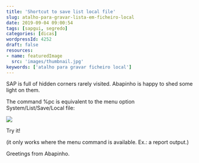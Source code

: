 ```yaml
---
title: 'Shortcut to save list local file'
slug: atalho-para-gravar-lista-em-ficheiro-local
date: 2019-09-04 09:00:54
tags: [sapgui, segredo]
categories: [dicas]
wordpressId: 4252
draft: false
resources:
- name: featuredImage
  src: 'images/thumbnail.jpg'
keywords: ['atalho para gravar ficheiro local']
---
```

SAP is full of hidden corners rarely visited. Abapinho is happy to shed some light on them.

The command %pc is equivalent to the menu option System/List/Save/Local file:

<!--more-->

![][1]

Try it!

(it only works where the menu command is available. Ex.: a report output.)

Greetings from Abapinho.

   [1]: images/gravar.jpg
